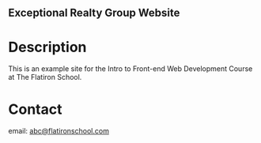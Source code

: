 Exceptional Realty Group Website
---

# Description

This is an example site for the Intro to Front-end Web Development Course at The Flatiron School.

# Contact

email: abc@flatironschool.com